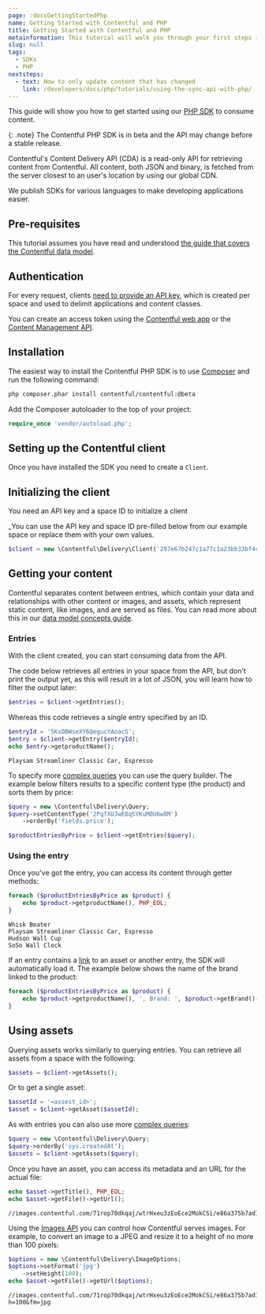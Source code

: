 ```yaml
---
page: :docsGettingStartedPhp
name: Getting Started with Contentful and PHP
title: Getting Started with Contentful and PHP
metainformation: This tutorial will walk you through your first steps in using Contentful with a PHP application.
slug: null
tags:
  - SDKs
  - PHP
nextsteps:
  - text: How to only update content that has changed
    link: /developers/docs/php/tutorials/using-the-sync-api-with-php/
---
```


This guide will show you how to get started using our [PHP SDK](https://github.com/contentful/contentful.php) to consume content.

{: .note}
The Contentful PHP SDK is in beta and the API may change before a stable release.

Contentful's Content Delivery API (CDA) is a read-only API for retrieving content from Contentful. All content, both JSON and binary, is fetched from the server closest to an user's location by using our global CDN.

We publish SDKs for various languages to make developing applications easier.

## Pre-requisites

This tutorial assumes you have read and understood [the guide that covers the Contentful data model](/developers/docs/concepts/data-model/).

## Authentication

For every request, clients [need to provide an API key](/developers/docs/references/authentication/), which is created per space and used to delimit applications and content classes.

You can create an access token using the [Contentful web app](https://be.contentful.com/login) or the [Content Management API](/developers/docs/references/content-management-api/#/reference/api-keys/create-an-api-key).

## Installation

The easiest way to install the Contentful PHP SDK is to use [Composer][2] and run the following command:

```bash
php composer.phar install contentful/contentful:@beta
```

Add the Composer autoloader to the top of your project:

```php
require_once 'vendor/autoload.php';
```

## Setting up the Contentful client

Once you have installed the SDK you need to create a `Client`.

## Initializing the client

You need an API key and a space ID to initialize a client

_You can use the API key and space ID pre-filled below from our example space or replace them with your own values.

```php
$client = new \Contentful\Delivery\Client('297e67b247c1a77c1a23bb33bf4c32b81500519edd767a8384a4b8f8803fb971', '71rop70dkqaj');
```

## Getting your content

Contentful separates content between entries, which contain your data and relationships with other content or images, and assets, which represent static content, like images, and are served as files. You can read more about this in our [data model concepts guide][3].

### Entries

With the client created, you can start consuming data from the API.

The code below retrieves all entries in your space from the API, but don't print the output yet, as this will result in a lot of JSON, you will learn how to filter the output later:

```php
$entries = $client->getEntries();
```

Whereas this code retrieves a single entry specified by an ID.

```php
$entryId = '5KsDBWseXY6QegucYAoacS';
$entry = $client->getEntry($entryId);
echo $entry->getproductName();
```

```
Playsam Streamliner Classic Car, Espresso
```

To specify more [complex queries][4] you can use the query builder. The example below filters results to a specific content type (the product) and sorts them by price:

```php
$query = new \Contentful\Delivery\Query;
$query->setContentType('2PqfXUJwE8qSYKuM0U6w8M')
    ->orderBy('fields.price');

$productEntriesByPrice = $client->getEntries($query);
```

### Using the entry

Once you've got the entry, you can access its content through getter methods:

```php
foreach ($productEntriesByPrice as $product) {
    echo $product->getproductName(), PHP_EOL;
}
```

```
Whisk Beater
Playsam Streamliner Classic Car, Espresso
Hudson Wall Cup
SoSo Wall Clock
```

If an entry contains a [link][5] to an asset or another entry, the SDK will automatically load it. The example below shows the name of the brand linked to the product:

```php
foreach ($productEntriesByPrice as $product) {
    echo $product->getproductName(), ', Brand: ', $product->getBrand()->getcompanyName(), PHP_EOL;
}
```

## Using assets

Querying assets works similarly to querying entries. You can retrieve all assets from a space with the following:

```php
$assets = $client->getAssets();
```

Or to get a single asset:

```php
$assetId = '<assest_id>';
$asset = $client->getAsset($assetId);
```

As with entries you can also use more [complex queries][6]:

```php
$query = new \Contentful\Delivery\Query;
$query->orderBy('sys.createdAt');
$assets = $client->getAssets($query);
```

Once you have an asset, you can access its metadata and an URL for the actual file:

```php
echo $asset->getTitle(), PHP_EOL;
echo $asset->getFile()->getUrl();
```

```
//images.contentful.com/71rop70dkqaj/wtrHxeu3zEoEce2MokCSi/e86a375b7ad18c25e4ff55de1eac42fe/quwowooybuqbl6ntboz3.jpg
```

Using the [Images API][7] you can control how Contentful serves images. For example, to convert an image to a JPEG and resize it to a height of no more than 100 pixels:

```php
$options = new \Contentful\Delivery\ImageOptions;
$options->setFormat('jpg')
    ->setHeight(100);
echo $asset->getFile()->getUrl($options);
```

```
//images.contentful.com/71rop70dkqaj/wtrHxeu3zEoEce2MokCSi/e86a375b7ad18c25e4ff55de1eac42fe/quwowooybuqbl6ntboz3.jpg//images.contentful.com/71rop70dkqaj/wtrHxeu3zEoEce2MokCSi/e86a375b7ad18c25e4ff55de1eac42fe/quwowooybuqbl6ntboz3.jpg?h=100&fm=jpg
```

[1]: https://github.com/contentful/contentful.php

[2]: https://getcomposer.org

[3]: /developers/docs/concepts/data-model/

[4]: /developers/docs/references/content-delivery-api/#/reference/search-parameters/

[5]: /developers/docs/concepts/links/

[6]: /developers/docs/references/content-delivery-api/#/reference/search-parameters/filtering-assets-by-mime-type/

[7]: /developers/docs/references/images-api/
